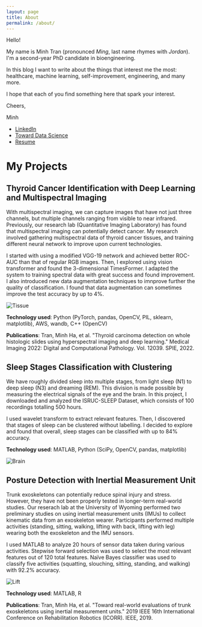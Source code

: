 ```yaml
---
layout: page
title: About
permalink: /about/
---
```


Hello!

My name is Minh Tran (pronounced *Ming*, last name rhymes with *Jordan*). I'm  a second-year PhD candidate in bioengineering.

In this blog I want to write about the things that interest me 
the most: healthcare, machine learning, self-improvement, engineering, and many more.

I hope that each of you find something here that spark your interest.

Cheers,

Minh

* [LinkedIn](https://www.linkedin.com/in/minhtran97/)
* [Toward Data Science](https://medium.com/@minh.tran2_11384)
* [Resume](/assets/about/resume.pdf)  

# My Projects

## Thyroid Cancer Identification with Deep Learning and Multispectral Imaging

With multispectral imaging, we can capture images that have not 
just three channels, but multiple channels ranging from visible to near infrared. Previously, our research lab (Quantitative Imaging Laboratory) has found that multispectral
imaging can potentially detect cancer. My research involved gathering multispectral data of thyroid cancer tissues, and training different neural network to improve upon
current technologies.

I started with using a modified VGG-19 network and achieved better ROC-AUC than that of regular RGB images. Then, I explored using vision transformer and found the 3-dimensional
TimesFormer. I adapted the system to training spectral data with great success and found improvement. I also introduced new data augmentation techniques to imnprove further the quality
of classification. I found that data augmentation can sometimes improve the test accuracy by up to 4%.

![Tissue](/assets/about/tissue.png)

**Technology used**: 
Python (PyTorch, pandas, OpenCV, PIL, sklearn, matplotlib), AWS, wandb, C++ (OpenCV)  

**Publications**:
Tran, Minh Ha, et al. "Thyroid carcinoma detection on whole histologic slides using hyperspectral imaging and deep learning." Medical Imaging 2022: Digital and Computational Pathology. Vol. 12039. SPIE, 2022.

## Sleep Stages Classification with Clustering

We have roughly divided sleep into multiple stages, from light sleep (N1) to deep sleep (N3) and dreaming (REM). This division is made possible by measuring the electrical signals
of the eye and the brain. In this project, I downloaded and analyzed the ISRUC-SLEEP Dataset, which consists of 100 recordings totalling 500 hours. 

I used wavelet transform to extract relevant features. Then, I discovered that stages of sleep can be clustered without labelling. I decided to explore and found that overall, 
sleep stages can be classified with up to 84% accuracy. 

**Technology used**:
MATLAB, Python (SciPy, OpenCV, pandas, matplotlib)

![Brain](/assets/about/brain.png)

## Posture Detection with Inertial Measurement Unit

Trunk exoskeletons can potentially reduce spinal injury and stress. However, they have not been properly tested in longer-term real-world studies. 
Our reserach lab at the University of Wyoming performed two preliminary studies on using inertial
measurement units (IMUs) to collect kinematic data from an exoskeleton wearer. 
Participants performed multiple activities (standing, sitting, walking, lifting with back, lifting with leg) wearing both the exoskeleton and the IMU sensors.

I used MATLAB to analyze 20 hours of sensor data taken during various activities. Stepwise forward selection was used to select the most relevant features out of 120 total features.
Naïve Bayes classifier was used to classify five activities (squatting, slouching, sitting, standing, and walking) with 92.2% accuracy.

![Lift](/assets/about/lift.PNG)

**Technology used**:
MATLAB, R

**Publications**:
Tran, Minh Ha, et al. "Toward real-world evaluations of trunk exoskeletons using inertial measurement units." 2019 IEEE 16th International Conference on Rehabilitation Robotics (ICORR). IEEE, 2019.
